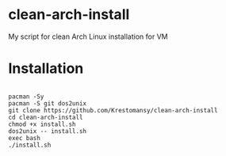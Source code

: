 # clean-arch-install
My script for clean Arch Linux installation for VM

# Installation
```

pacman -Sy
pacman -S git dos2unix
git clone https://github.com/Krestomansy/clean-arch-install
cd clean-arch-install
chmod +x install.sh
dos2unix -- install.sh
exec bash
./install.sh

```
